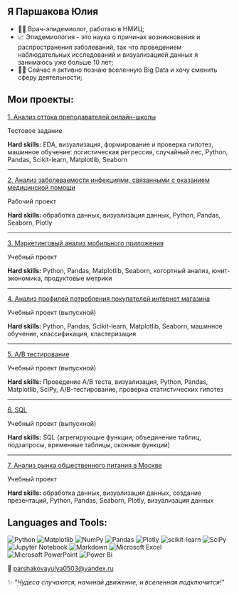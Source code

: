 
## Я Паршакова Юлия

* &#128105;&#8205;&#9877;&#65039; Врач-эпидемиолог, работаю в НМИЦ; 
* &#128200; Эпидемиология - это наука о причинах возникновения и распространения заболеваний, так что проведением наблюдательных исследований и визуализацией данных я занимаюсь уже больше 10 лет; 
* &#128105;&#8205;&#128640; Сейчас я активно познаю вселенную Big Data и хочу сменить сферу деятельности;

## Мои проекты:



[1. Анализ оттока преподавателей онлайн-школы](https://github.com/Parshakova-Yulya/Churn-forecasting) 


Тестовое задание


**Hard skills:** EDA, визуализация, формирование и проверка гипотез, машинное обучение: логистическая регрессия, случайный лес, Python, Pandas, Scikit-learn, Matplotlib, Seaborn


___________________________________________________________________________________________


[2. Анализ заболеваемости инфекциями, связанными с оказанием медицинской помощи](https://github.com/Parshakova-Yulya/Monitoring-healthcare-associated-infections) 


Рабочий проект


**Hard skills:** обработка данных, визуализация данных, Python, Pandas, Seaborn, Plotly


___________________________________________________________________________________________


[3. Маркетинговый анализ мобильного приложения](https://github.com/Parshakova-Yulya/Mobile-app-marketing-research) 


Учебный проект


**Hard skills:** Python, Pandas, Matplotlib, Seaborn, когортный анализ, юнит-экономика, продуктовые метрики


___________________________________________________________________________________________


[4. Анализ профилей потребления покупателей интернет магазина](https://github.com/Parshakova-Yulya/E-commerce_consumer_profile) 


Учебный проект (выпускной)


**Hard skills:** Python, Pandas, Scikit-learn, Matplotlib, Seaborn, машинное обучение, классификация, кластеризация


___________________________________________________________________________________________


[5. A/B тестирование](https://github.com/Parshakova-Yulya/A-B_TEST) 


Учебный проект (выпускной)


**Hard skills:** Проведение А/B теста, визуализация, Python, Pandas, Matplotlib, SciPy, A/B-тестирование, проверка статистических гипотез


___________________________________________________________________________________________


[6. SQL](https://github.com/Parshakova-Yulya/SQL) 


Учебный проект (выпускной)


**Hard skills:** SQL (агрегирующие функции, объединение таблиц, подзапросы, временные таблицы, оконные функции)


___________________________________________________________________________________________
[7. Анализ рынка общественного питания в Москве](https://github.com/Parshakova-Yulya/Analysis-of-the-catering-) 


Учебный проект 


**Hard skills:** обработка данных, визуализация данных, создание презентаций, Python, Pandas, Seaborn, Plotly, визуализация данных


## Languages and Tools:

![Python](https://img.shields.io/badge/python-3670A0?style=for-the-badge&logo=python&logoColor=ffdd54) ![Matplotlib](https://img.shields.io/badge/Matplotlib-%23#ffffff.svg?style=for-the-badge&logo=Matplotlib&logoColor=white) ![NumPy](https://img.shields.io/badge/numpy-%23013243.svg?style=for-the-badge&logo=numpy&logoColor=white) ![Pandas](https://img.shields.io/badge/pandas-%23150458.svg?style=for-the-badge&logo=pandas&logoColor=white) ![Plotly](https://img.shields.io/badge/Plotly-%233F4F75.svg?style=for-the-badge&logo=plotly&logoColor=white) ![scikit-learn](https://img.shields.io/badge/scikit--learn-%23F7931E.svg?style=for-the-badge&logo=scikit-learn&logoColor=white) ![SciPy](https://img.shields.io/badge/SciPy-%230C55A5.svg?style=for-the-badge&logo=scipy&logoColor=%white) ![Jupyter Notebook](https://img.shields.io/badge/jupyter-%23FA0F00.svg?style=for-the-badge&logo=jupyter&logoColor=white)
![Markdown](https://img.shields.io/badge/markdown-%23000000.svg?style=for-the-badge&logo=markdown&logoColor=white) ![Microsoft Excel](https://img.shields.io/badge/Microsoft_Excel-217346?style=for-the-badge&logo=microsoft-excel&logoColor=white) ![Microsoft PowerPoint](https://img.shields.io/badge/Microsoft_PowerPoint-B7472A?style=for-the-badge&logo=microsoft-powerpoint&logoColor=white) ![Power Bi](https://img.shields.io/badge/power_bi-F2C811?style=for-the-badge&logo=powerbi&logoColor=black)


&#128231; parshakovayulya0503@yandex.ru 


&#10024; *"Чудеса случаются, начинай движение, и вселенная подключится!"*

